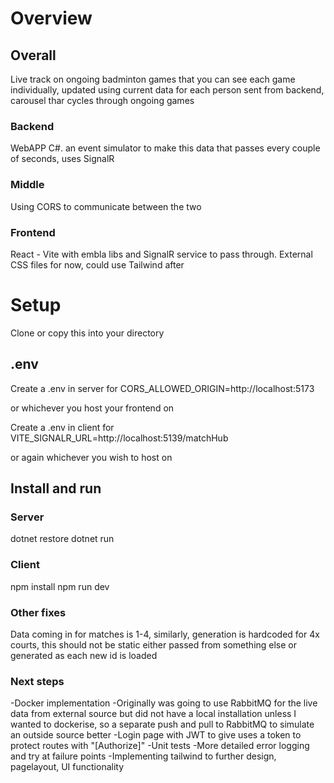 # Overview
## Overall
Live track on ongoing badminton games that you can see each game individually, updated using current data for each person sent from backend, carousel thar cycles through ongoing games
### Backend
WebAPP C#. an event simulator to make this data that passes every couple of seconds, uses SignalR
### Middle
Using CORS to communicate between the two
### Frontend
React - Vite with embla libs and SignalR service to pass through. External CSS files for now, could use Tailwind after

# Setup
Clone or copy this into your directory
## .env
Create a .env in server for
CORS_ALLOWED_ORIGIN=http://localhost:5173

or whichever you host your frontend on

Create a .env in client for
VITE_SIGNALR_URL=http://localhost:5139/matchHub

or again whichever you wish to host on

## Install and run
### Server
dotnet restore
dotnet run
### Client
npm install
npm run dev


### Other fixes
Data coming in for matches is 1-4, similarly, generation is hardcoded for 4x courts, this should not be static either passed from something else or generated as each new id is loaded

### Next steps
-Docker implementation
-Originally was going to use RabbitMQ for the live data from external source but did not have a local installation unless I wanted to dockerise, so a separate push and pull to RabbitMQ to simulate an outside source better
-Login page with JWT to give uses a token to protect routes with "[Authorize]"
-Unit tests
-More detailed error logging and try at failure points
-Implementing tailwind to further design, pagelayout, UI functionality 